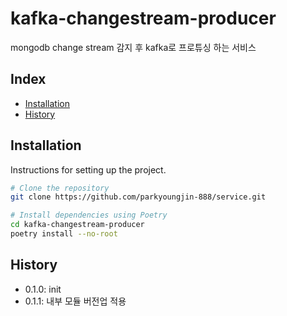 # kafka-changestream-producer

mongodb change stream 감지 후 kafka로 프로튜싱 하는 서비스

## Index

- [Installation](#installation)
- [History](#History)

## Installation

Instructions for setting up the project.

```bash
# Clone the repository
git clone https://github.com/parkyoungjin-888/service.git

# Install dependencies using Poetry
cd kafka-changestream-producer
poetry install --no-root
```

## History
+ 0.1.0: init
+ 0.1.1: 내부 모듈 버전업 적용

